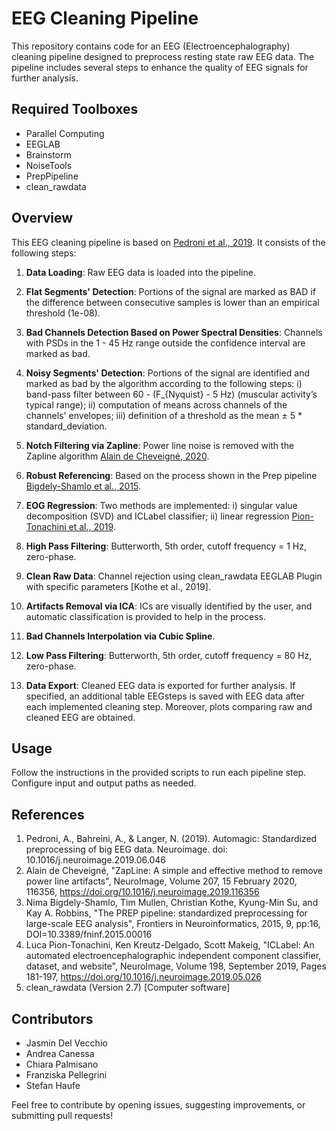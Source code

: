 # EEG Cleaning Pipeline

This repository contains code for an EEG (Electroencephalography) cleaning pipeline designed to preprocess resting state raw EEG data. The pipeline includes several steps to enhance the quality of EEG signals for further analysis.

## Required Toolboxes

- Parallel Computing
- EEGLAB
- Brainstorm
- NoiseTools
- PrepPipeline
- clean_rawdata

## Overview

This EEG cleaning pipeline is based on [Pedroni et al., 2019](https://doi.org/10.1016/j.neuroimage.2019.06.046). It consists of the following steps:

1. **Data Loading**: Raw EEG data is loaded into the pipeline.

2. **Flat Segments' Detection**: Portions of the signal are marked as BAD if the difference between consecutive samples is lower than an empirical threshold (1e-08).

3. **Bad Channels Detection Based on Power Spectral Densities**: Channels with PSDs in the 1 - 45 Hz range outside the confidence interval are marked as bad.

4. **Noisy Segments' Detection**: Portions of the signal are identified and marked as bad by the algorithm according to the following steps: i) band-pass filter between 60 - (F_{Nyquist} - 5 Hz) (muscular activity’s typical range); ii) computation of means across channels of the channels' envelopes; iii) definition of a threshold as the mean ± 5 * standard_deviation.

5. **Notch Filtering via Zapline**: Power line noise is removed with the Zapline algorithm [Alain de Cheveigné, 2020](https://doi.org/10.1016/j.neuroimage.2019.116356).

6. **Robust Referencing**: Based on the process shown in the Prep pipeline [Bigdely-Shamlo et al., 2015](https://doi.org/10.3389/fninf.2015.00016).

7. **EOG Regression**: Two methods are implemented: i) singular value decomposition (SVD) and ICLabel classifier; ii) linear regression [Pion-Tonachini et al., 2019](https://doi.org/10.1016/j.neuroimage.2019.05.026).

8. **High Pass Filtering**: Butterworth, 5th order, cutoff frequency = 1 Hz, zero-phase.

9. **Clean Raw Data**: Channel rejection using clean_rawdata EEGLAB Plugin with specific parameters [Kothe et al., 2019].

10. **Artifacts Removal via ICA**: ICs are visually identified by the user, and automatic classification is provided to help in the process.

11. **Bad Channels Interpolation via Cubic Spline**.

12. **Low Pass Filtering**: Butterworth, 5th order, cutoff frequency = 80 Hz, zero-phase.

13. **Data Export**: Cleaned EEG data is exported for further analysis. If specified, an additional table EEGsteps is saved with EEG data after each implemented cleaning step. Moreover, plots comparing raw and cleaned EEG are obtained.

## Usage

Follow the instructions in the provided scripts to run each pipeline step. Configure input and output paths as needed.

## References

1. Pedroni, A., Bahreini, A., & Langer, N. (2019). Automagic: Standardized preprocessing of big EEG data. Neuroimage. doi: 10.1016/j.neuroimage.2019.06.046
2. Alain de Cheveigné, "ZapLine: A simple and effective method to remove power line artifacts", NeuroImage, Volume 207, 15 February 2020, 116356, https://doi.org/10.1016/j.neuroimage.2019.116356
3. Nima Bigdely-Shamlo, Tim Mullen, Christian Kothe, Kyung-Min Su, and Kay A. Robbins, "The PREP pipeline: standardized preprocessing for large-scale EEG analysis", Frontiers in Neuroinformatics, 2015, 9, pp:16, DOI=10.3389/fninf.2015.00016 
4. Luca Pion-Tonachini, Ken Kreutz-Delgado, Scott Makeig, "ICLabel: An automated electroencephalographic independent component classifier, dataset, and website", NeuroImage, Volume 198, September 2019, Pages 181-197, https://doi.org/10.1016/j.neuroimage.2019.05.026
5. clean_rawdata (Version 2.7) [Computer software]

## Contributors

- Jasmin Del Vecchio
- Andrea Canessa
- Chiara Palmisano
- Franziska Pellegrini
- Stefan Haufe

Feel free to contribute by opening issues, suggesting improvements, or submitting pull requests!
